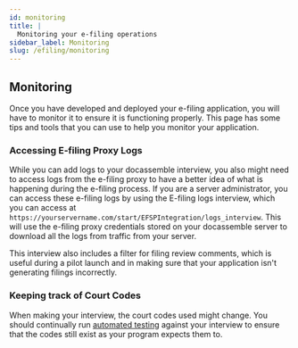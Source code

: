 ```yaml
---
id: monitoring
title: |
  Monitoring your e-filing operations
sidebar_label: Monitoring
slug: /efiling/monitoring
---
```


## Monitoring

Once you have developed and deployed your e-filing application, you will
have to monitor it to ensure it is functioning properly. This page has some
tips and tools that you can use to help you monitor your application.

### Accessing E-filing Proxy Logs

While you can add logs to your docassemble interview, you also might need
to access logs from the e-filing proxy to have a better idea of what is
happening during the e-filing process. If you are a server administrator, you can access these e-filing logs by using the E-filing logs interview, which you can access at `https://yourservername.com/start/EFSPIntegration/logs_interview`. This
will use the e-filing proxy credentials stored on your docassemble server to download all the logs from traffic from your server.

This interview also includes a filter for filing review comments, which is useful during a pilot launch and in making sure that your application isn't generating filings incorrectly.

### Keeping track of Court Codes

When making your interview, the court codes used might change. You should
continually run [automated testing](../alkiln/automated_testing.md) against your
interview to ensure that the codes still exist as your program expects them to.
